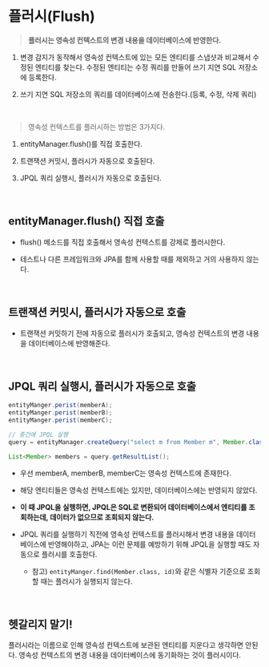 # 플러시(Flush)

> **플러시는 영속성 컨텍스트의 변경 내용을 데이터베이스에 반영한다.**

1. 변경 감지가 동작해서 영속성 컨텍스트에 있는 모든 엔티티를 스냅샷과 비교해서 수정된 엔티티를 찾는다. 수정된 엔티티는 수정 쿼리를 만들어 쓰기 지연 SQL 저장소에 등록한다.

2. 쓰기 지연 SQL 저장소의 쿼리를 데이터베이스에 전송한다.(등록, 수정, 삭제 쿼리)

<br>

> 영속성 컨텍스트를 플러시하는 방법은 3가지다.

1. entityManager.flush()를 직접 호출한다.

2. 트랜잭션 커밋시, 플러시가 자동으로 호출된다.

3. JPQL 쿼리 실행시, 플러시가 자동으로 호출된다.

<br>

## entityManager.flush() 직접 호출

- flush() 메소드를 직접 호출해서 영속성 컨텍스트를 강제로 플러시한다.

- 테스트나 다른 프레임워크와 JPA를 함께 사용할 때를 제외하고 거의 사용하지 않는다.

<br>

## 트랜잭션 커밋시, 플러시가 자동으로 호출

- 트랜잭션 커밋하기 전에 자동으로 플러시가 호출되고, 영속성 컨텍스트의 변경 내용을 데이터베이스에 반영해준다.

<Br>

## JPQL 쿼리 실행시, 플러시가 자동으로 호출

```java
entityManger.perist(memberA);
entityManger.perist(memberB);
entityManger.perist(memberC);

// 중간에 JPQL 실행
query = entityManager.createQuery("select m from Member m", Member.class);

List<Member> members = query.getResultList();
```

- 우선 memberA, memberB, memberC는 영속성 컨텍스트에 존재한다.

- 해당 엔티티들은 영속성 컨텍스트에는 있지만, 데이터베이스에는 반영되지 않았다.

- **이 때 JPQL을 실행하면, JPQL은 SQL로 변환되어 데이터베이스에서 엔티티를 조회하는데, 데이터가 없으므로 조회되지 않는다.**

- JPQL 쿼리를 실행하기 직전에 영속성 컨텍스트를 플러시해서 변경 내용을 데이터베이스에 반영해야하고, JPA는 이런 문제를 예방하기 위해 JPQL을 실행할 때도 자동으로 플러시를 호출한다.

  - 참고) `entityManger.find(Member.class, id)`와 같은 식별자 기준으로 조회할 때는 플러시가 실행되지 않는다.

<br>

## 헷갈리지 말기!

플러시라는 이름으로 인해 영속성 컨텍스트에 보관된 엔티티를 지운다고 생각하면 안된다. 영속성 컨텍스트의 변경 내용을 데이터베이스에 동기화하는 것이 플러시이다.
